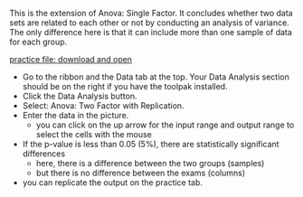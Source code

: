 This is the extension of Anova: Single Factor. It concludes whether two data sets are related to each other or not by conducting an analysis of variance. The only difference here is that it can include more than one sample of data for each group.

[practice file: download and open](pics/anova_two_factor_with_replication.xlsx)

- Go to the ribbon and the Data tab at the top. Your Data Analysis section should be on the right if you have the toolpak installed. 
- Click the Data Analysis button. 
- Select: Anova: Two Factor with Replication.
- Enter the data in the picture.
  - you can click on the up arrow for the input range and output range to select the cells with the mouse
- If the p-value is less than 0.05 (5%), there are statistically significant differences
  - here, there is a difference between the two groups (samples)
  - but there is no difference between the exams (columns)
- you can replicate the output on the practice tab.



